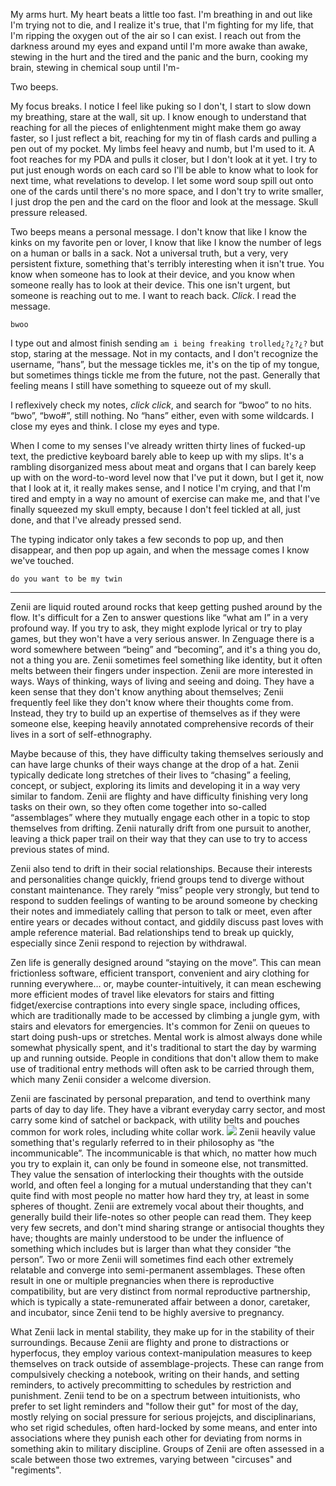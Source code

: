 My arms hurt. My heart beats a little too fast. I'm breathing in and out like I'm trying not to die, and I realize it's true, that I'm fighting for my life, that I'm ripping the oxygen out of the air so I can exist. I reach out from the darkness around my eyes and expand until I'm more awake than awake, stewing in the hurt and the tired and the panic and the burn, cooking my brain, stewing in chemical soup until I'm-  
  
Two beeps.  
  
My focus breaks. I notice I feel like puking so I don't, I start to slow down my breathing, stare at the wall, sit up. I know enough to understand that reaching for all the pieces of enlightenment might make them go away faster, so I just reflect a bit, reaching for my tin of flash cards and pulling a pen out of my pocket. My limbs feel heavy and numb, but I'm used to it. A foot reaches for my PDA and pulls it closer, but I don't look at it yet. I try to put just enough words on each card so I'll be able to know what to look for next time, what revelations to develop. I let some word soup spill out onto one of the cards until there's no more space, and I don't try to write smaller, I just drop the pen and the card on the floor and look at the message. Skull pressure released.  
  
Two beeps means a personal message. I don't know that like I know the kinks on my favorite pen or lover, I know that like I know the number of legs on a human or balls in a sack. Not a universal truth, but a very, very persistent fixture, something that's terribly interesting when it isn't true. You know when someone has to look at their device, and you know when someone really has to look at their device. This one isn't urgent, but someone is reaching out to me. I want to reach back. *Click*. I read the message.   
  
`bwoo`  
  
I type out and almost finish sending `am i being freaking trolled¿?¿?¿?` but stop, staring at the message. Not in my contacts, and I don't recognize the username, “hans”, but the message tickles me, it's on the tip of my tongue, but sometimes things tickle me from the future, not the past. Generally that feeling means I still have something to squeeze out of my skull.  
  
I reflexively check my notes, *click click*, and search for “bwoo” to no hits. “bwo”, “bwo#”, still nothing. No “hans” either, even with some wildcards. I close my eyes and think. I close my eyes and type.  
  
When I come to my senses I've already written thirty lines of fucked-up text, the predictive keyboard barely able to keep up with my slips. It's a rambling disorganized mess about meat and organs that I can barely keep up with on the word-to-word level now that I've put it down, but I get it, now that I look at it, it really makes sense, and I notice I'm crying, and that I'm tired and empty in a way no amount of exercise can make me, and that I've finally squeezed my skull empty, because I don't feel tickled at all, just done, and that I've already pressed send.

The typing indicator only takes a few seconds to pop up, and then disappear, and then pop up again, and when the message comes I know we've touched.

`do you want to be my twin`

---
Zenii are liquid routed around rocks that keep getting pushed around by the flow. It's difficult for a Zen to answer questions like “what am I” in a very profound way. If you try to ask, they might explode lyrical or try to play games, but they won't have a very serious answer. In Zenguage there is a word somewhere between “being” and “becoming”, and it's a thing you do, not a thing you are. Zenii sometimes feel something like identity, but it often melts between their fingers under inspection. Zenii are more interested in ways. Ways of thinking, ways of living and seeing and doing. They have a keen sense that they don't know anything about themselves; Zenii frequently feel like they don't know where their thoughts come from. Instead, they try to build up an expertise of themselves as if they were someone else, keeping heavily annotated comprehensive records of their lives in a sort of self-ethnography.

Maybe because of this, they have difficulty taking themselves seriously and can have large chunks of their ways change at the drop of a hat. Zenii typically dedicate long stretches of their lives to “chasing” a feeling, concept, or subject, exploring its limits and developing it in a way very similar to fandom. Zenii are flighty and have difficulty finishing very long tasks on their own, so they often come together into so-called “assemblages” where they mutually engage each other in a topic to stop themselves from drifting. Zenii naturally drift from one pursuit to another, leaving a thick paper trail on their way that they can use to try to access previous states of mind.

Zenii also tend to drift in their social relationships. Because their interests and personalities change quickly, friend groups tend to diverge without constant maintenance. They rarely “miss” people very strongly, but tend to respond to sudden feelings of wanting to be around someone by checking their notes and immediately calling that person to talk or meet, even after entire years or decades without contact, and giddily discuss past loves with ample reference material. Bad relationships tend to break up quickly, especially since Zenii respond to rejection by withdrawal. 

Zen life is generally designed around “staying on the move”. This can mean frictionless software, efficient transport, convenient and airy clothing for running everywhere… or, maybe counter-intuitively, it can mean eschewing more efficient modes of travel like elevators for stairs and fitting fidget/exercise contraptions into every single space, including offices, which are traditionally made to be accessed by climbing a jungle gym, with stairs and elevators for emergencies. It's common for Zenii on queues to start doing push-ups or stretches. Mental work is almost always done while somewhat physically spent, and it's traditional to start the day by warming up and running outside. People in conditions that don't allow them to make use of traditional entry methods will often ask to be carried through them, which many Zenii consider a welcome diversion.

Zenii are fascinated by personal preparation, and tend to overthink many parts of day to day life. They have a vibrant everyday carry sector, and most carry some kind of satchel or backpack, with utility belts and pouches common for work roles, including white collar work. ![](https://cdn.discordapp.com/attachments/507574180988977189/564268344228970520/DyFSgdeUwAIJP1b.png)
Zenii heavily value something that's regularly referred to in their philosophy as “the incommunicable”. The incommunicable is that which, no matter how much you try to explain it, can only be found in someone else, not transmitted. They value the sensation of interlocking their thoughts with the outside world, and often feel a longing for a mutual understanding that they can't quite find with most people no matter how hard they try, at least in some spheres of thought. Zenii are extremely vocal about their thoughts, and generally build their life-notes so other people can read them. They keep very few secrets, and don't mind sharing strange or antisocial thoughts they have; thoughts are mainly understood to be under the influence of something which includes but is larger than what they consider “the person”. Two or more Zenii will sometimes find each other extremely relatable and converge into semi-permanent assemblages. These often result in one or multiple pregnancies when there is reproductive compatibility, but are very distinct from normal reproductive partnership, which is typically a state-remunerated affair between a donor, caretaker, and incubator, since Zenii tend to be highly aversive to pregnancy. 

What Zenii lack in mental stability, they make up for in the stability of their surroundings. Because Zenii are flighty and prone to distractions or hyperfocus, they employ various context-manipulation measures to keep themselves on track outside of assemblage-projects. These can range from compulsively checking a notebook, writing on their hands, and setting reminders, to actively precommitting to schedules by restriction and punishment. Zenii tend to be on a spectrum between intuitionists, who prefer to set light reminders and "follow their gut" for most of the day, mostly relying on social pressure for serious projejcts, and disciplinarians, who set rigid schedules, often hard-locked by some means, and enter into associations where they punish each other for deviating from norms in something akin to military discipline. Groups of Zenii are often assessed in a scale between those two extremes, varying between "circuses" and "regiments".